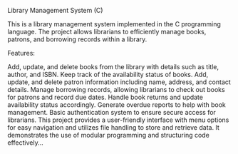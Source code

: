Library Management System (C)

This is a library management system implemented in the C programming language. The project allows librarians to efficiently manage books, patrons, and borrowing records within a library.

Features:

Add, update, and delete books from the library with details such as title, author, and ISBN.
Keep track of the availability status of books.
Add, update, and delete patron information including name, address, and contact details.
Manage borrowing records, allowing librarians to check out books for patrons and record due dates.
Handle book returns and update availability status accordingly.
Generate overdue reports to help with book management.
Basic authentication system to ensure secure access for librarians.
This project provides a user-friendly interface with menu options for easy navigation and utilizes file handling to store and retrieve data. It demonstrates the use of modular programming and structuring code effectively...
